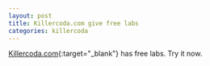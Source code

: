 ```yaml
---
layout: post
title: Killercoda.com give free labs
categories: killercoda 
---
```


[Killercoda.com](https://killercoda.com/){:target="_blank"} has free labs. Try it now.

